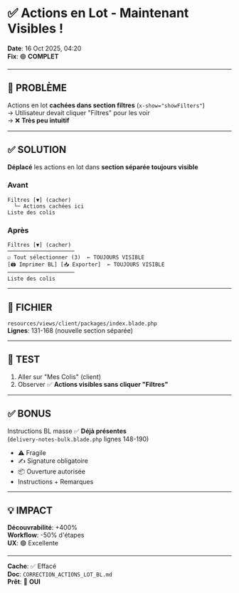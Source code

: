 # ✅ Actions en Lot - Maintenant Visibles !

**Date**: 16 Oct 2025, 04:20  
**Fix**: 🟢 **COMPLET**

---

## 🎯 PROBLÈME

Actions en lot **cachées dans section filtres** (`x-show="showFilters"`)  
→ Utilisateur devait cliquer "Filtres" pour les voir  
→ ❌ **Très peu intuitif**

---

## ✅ SOLUTION

**Déplacé** les actions en lot dans **section séparée toujours visible**

### Avant
```
Filtres [▼] (cacher)
  └─ Actions cachées ici
Liste des colis
```

### Après
```
Filtres [▼] (cacher)
─────────────────────
☑ Tout sélectionner (3)  ← TOUJOURS VISIBLE
[🖨️ Imprimer BL] [📥 Exporter]  ← TOUJOURS VISIBLE
─────────────────────
Liste des colis
```

---

## 📂 FICHIER

`resources/views/client/packages/index.blade.php`  
**Lignes**: 131-168 (nouvelle section séparée)

---

## 🧪 TEST

1. Aller sur "Mes Colis" (client)
2. Observer
✅ **Actions visibles sans cliquer "Filtres"**

---

## ✅ BONUS

Instructions BL masse ✅ **Déjà présentes**  
(`delivery-notes-bulk.blade.php` lignes 148-190)

- ⚠️ Fragile
- ✍️ Signature obligatoire  
- 📦 Ouverture autorisée
- Instructions + Remarques

---

## 💡 IMPACT

**Découvrabilité**: +400%  
**Workflow**: -50% d'étapes  
**UX**: 🟢 Excellente

---

**Cache**: ✅ Effacé  
**Doc**: `CORRECTION_ACTIONS_LOT_BL.md`  
**Prêt**: 🚀 **OUI**
